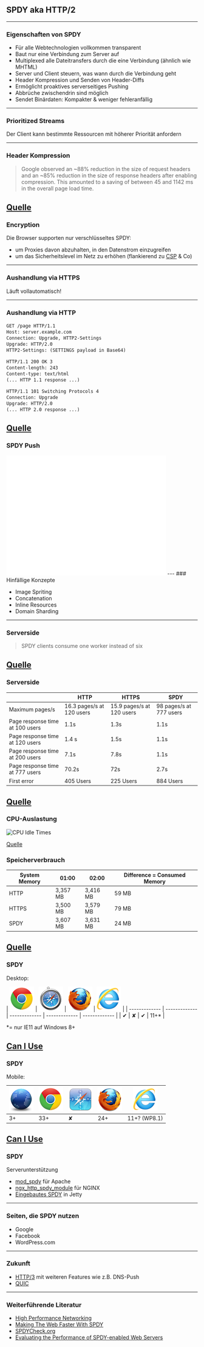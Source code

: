 ## SPDY aka HTTP/2
---
### Eigenschaften von SPDY

* Für alle Webtechnologien vollkommen transparent
* Baut nur eine Verbindung zum Server auf
* Multiplexed alle Dateitransfers durch die eine Verbindung (ähnlich wie MHTML)
* Server und Client steuern, was wann durch die Verbindung geht
* Header Kompression und Senden von Header-Diffs
* Ermöglicht proaktives serverseitiges Pushing
* Abbrüche zwischendrin sind möglich
* Sendet Binärdaten: Kompakter & weniger fehleranfällig

---
### Prioritized Streams

Der Client kann bestimmte Ressourcen mit höherer Priorität anfordern

---
### Header Kompression

> Google observed an ~88% reduction in the size of request headers and an ~85% reduction in the size of response headers after enabling compression. This amounted to a saving of between 45 and 1142 ms in the overall page load time.

[Quelle](http://blog.teamtreehouse.com/making-the-web-faster-with-spdy)
---
### Encryption

Die Browser supporten nur verschlüsseltes SPDY:

* um Proxies davon abzuhalten, in den Datenstrom einzugreifen
* um das Sicherheitslevel im Netz zu erhöhen (flankierend zu [CSP](http://www.html5rocks.com/en/tutorials/security/content-security-policy/) & Co)

---
### Aushandlung via HTTPS

Läuft vollautomatisch!

---
### Aushandlung via HTTP
```
GET /page HTTP/1.1
Host: server.example.com
Connection: Upgrade, HTTP2-Settings
Upgrade: HTTP/2.0
HTTP2-Settings: (SETTINGS payload in Base64)
```
```
HTTP/1.1 200 OK 3
Content-length: 243
Content-type: text/html
(... HTTP 1.1 response ...)
```
```
HTTP/1.1 101 Switching Protocols 4
Connection: Upgrade
Upgrade: HTTP/2.0
(... HTTP 2.0 response ...)
```
[Quelle](http://chimera.labs.oreilly.com/books/1230000000545/ch12.html#HTTP2_UPGRADE)
---
### SPDY Push

<iframe width="420" height="315" src="//www.youtube.com/embed/4Ai_rrhM8gA" frameborder="0" allowfullscreen></iframe>
---
### Hinfällige Konzepte

* Image Spriting
* Concatenation
* Inline Resources
* Domain Sharding

---
### Serverside
> SPDY clients consume one worker instead of six

[Quelle](http://www.neotys.com/blog/performance-of-spdy-enabled-web-servers/)
---
### Serverside

|                                                         | HTTP                                     | HTTPS                                    |SPDY                                     |
|---------------------------------------------------------|------------------------------------------|------------------------------------------|-----------------------------------------|
| Maximum pages/s                                         | 16.3 pages/s at 120 users                | 15.9 pages/s at 120 users                | 98 pages/s at 777 users                 |
| Page response time at 100 users                         | 1.1s                                     | 1.3s                                     | 1.1s                                    |
| Page response time at 120 users                         | 1.4 s                                    | 1.5s                                     | 1.1s                                    |
| Page response time at 200 users                         | 7.1s                                     | 7.8s                                     | 1.1s                                    |
| Page response time at 777 users                         | 70.2s                                    | 72s                                      | 2.7s                                    |
| First error                                             | 405 Users                                | 225 Users                                | 884 Users                               |

[Quelle](http://www.neotys.com/blog/performance-of-spdy-enabled-web-servers/)
---
### CPU-Auslastung

![CPU Idle Times](images/spdy-linu-cpu-idle)

[Quelle](http://www.neotys.com/blog/performance-of-spdy-enabled-web-servers/)
### Speicherverbrauch

| System Memory | 01:00    | 02:00    | Difference = Consumed Memory |
|---------------|----------|----------|------------------------------|
| HTTP          | 3,357 MB | 3,416 MB | 59 MB                        |
| HTTPS         | 3,500 MB | 3,579 MB | 79 MB                        |
| SPDY          | 3,607 MB | 3,631 MB | 24 MB                        |

[Quelle](http://www.neotys.com/blog/performance-of-spdy-enabled-web-servers/)
---
### SPDY

Desktop:

| ![Chrome](images/browserlogos/chrome.png) | ![Safari](images/browserlogos/safari.png) | ![Firefox](images/browserlogos/firefox.png) | ![IE](images/browserlogos/ie.png) |
| ------------- | ------------- | ------------- | ------------- | ------------- |
| &#10004; | &#10008; | &#10004; | 11+* |

*= nur IE11 auf Windows 8+

[Can I Use](http://caniuse.com/spdy)
---
### SPDY

Mobile:

| ![Chrome](images/browserlogos/android.png) | ![Chrome](images/browserlogos/chrome.png) | ![Safari](images/browserlogos/ios.png) | ![Firefox](images/browserlogos/firefox.png) | ![IE](images/browserlogos/ie.png) |
| ------------- | ------------- | ------------- | ------------- | ------------- |
| 3+ | 33+ | &#10008; | 24+ | 11+? (WP8.1) |

[Can I Use](http://caniuse.com/spdy)
---
### SPDY

Serverunterstützung

* [mod_spdy](https://developers.google.com/speed/spdy/mod_spdy/) für Apache
* [ngx_http_spdy_module](http://nginx.org/en/docs/http/ngx_http_spdy_module.html) für NGINX
* [Eingebautes SPDY](http://wiki.eclipse.org/Jetty/Feature/SPDY) in Jetty

---
### Seiten, die SPDY nutzen

* Google
* Facebook
* WordPress.com

---
### Zukunft

* [HTTP/3](http://www.mnot.net/blog/2014/01/30/http2_expectations) mit weiteren Features wie z.B. DNS-Push
* [QUIC](http://blog.chromium.org/2013/06/experimenting-with-quic.html)

---
### Weiterführende Literatur

* [High Performance Networking](http://chimera.labs.oreilly.com/books/1230000000545/ch12.html#HTTP2_UPGRADE)
* [Making The Web Faster With SPDY](http://blog.teamtreehouse.com/making-the-web-faster-with-spdy)
* [SPDYCheck.org](http://spdycheck.org/)
* [Evaluating the Performance of SPDY-enabled Web Servers](http://www.neotys.com/blog/performance-of-spdy-enabled-web-servers/)